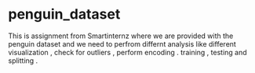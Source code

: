 # penguin_dataset
This is assignment from Smartinternz where we are provided with the penguin dataset and we need to perfrom differnt analysis like different visualization , check for outliers , perform encoding . training , testing and splitting .
